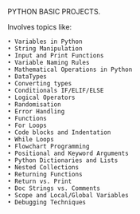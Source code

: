 PYTHON 
BASIC PROJECTS.

Involves topics like:

    • Variables in Python
    • String Manipulation
    • Input and Print Functions
    • Variable Naming Rules
    • Mathematical Operations in Python
    • DataTypes
    • Converting types
    • Conditionals IF/ELIF/ELSE
    • Logical Operators
    • Randomisation
    • Error Handling
    • Functions
    • For Loops
    • Code blocks and Indentation
    • While Loops
    • Flowchart Programming
    • Positional and Keyword Arguments
    • Python Dictionaries and Lists
    • Nested Collections
    • Returning Functions
    • Return vs. Print
    • Doc Strings vs. Comments
    • Scope and Local/Global Variables
    • Debugging Techniques
    
